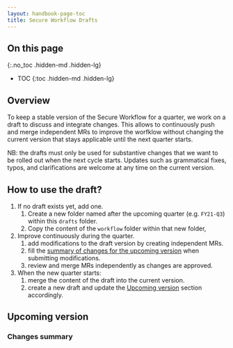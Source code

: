 ```yaml
---
layout: handbook-page-toc
title: Secure Workflow Drafts
---
```


## On this page
{:.no_toc .hidden-md .hidden-lg}

- TOC
{:toc .hidden-md .hidden-lg}

## Overview

To keep a stable version of the Secure Workflow for a quarter, we work on a draft to discuss and integrate changes.
This allows to continuously push and merge independent MRs to improve the worfklow without changing the current version that stays applicable until the next quarter starts.

NB: the drafts must only be used for substantive changes that we want to be rolled out when the next cycle starts.
Updates such as grammatical fixes, typos, and clarifications are welcome at any time on the current version.

## How to use the draft?

1. If no draft exists yet, add one.
    1. Create a new folder named after the upcoming quarter (e.g. `FY21-Q3`) within this `drafts` folder.
    1. Copy the content of the `workflow` folder within that new folder,
1. Improve continuously during the quarter.
    1. add modifications to the draft version by creating independent MRs.
    1. fill the [summary of changes for the upcoming version](#changes-summary) when submitting modifications.
    1. review and merge MRs independently as changes are approved.
1. When the new quarter starts:
    1. merge the content of the draft into the current version.
    1. create a new draft and update the [Upcoming version](#upcoming-version) section accordingly.

## Upcoming version

### Changes summary
